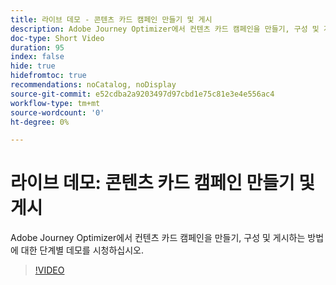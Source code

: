 ```yaml
---
title: 라이브 데모 - 콘텐츠 카드 캠페인 만들기 및 게시
description: Adobe Journey Optimizer에서 컨텐츠 카드 캠페인을 만들기, 구성 및 게시하는 방법에 대한 단계별 데모를 시청하십시오.
doc-type: Short Video
duration: 95
index: false
hide: true
hidefromtoc: true
recommendations: noCatalog, noDisplay
source-git-commit: e52cdba2a9203497d97cbd1e75c81e3e4e556ac4
workflow-type: tm+mt
source-wordcount: '0'
ht-degree: 0%

---
```



# 라이브 데모: 콘텐츠 카드 캠페인 만들기 및 게시

Adobe Journey Optimizer에서 컨텐츠 카드 캠페인을 만들기, 구성 및 게시하는 방법에 대한 단계별 데모를 시청하십시오.

<!-- 62_S603_3442534_94_live-demo-creating-and-publishing-a-content-card-campaign -->
>[!VIDEO](https://video.tv.adobe.com/v/3458208/?learn=on&enablevpops=true)
